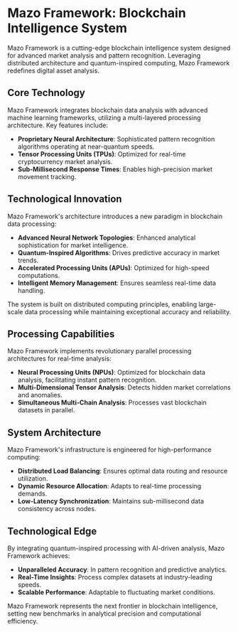 # Mazo Framework: Blockchain Intelligence System

Mazo Framework is a cutting-edge blockchain intelligence system designed for advanced market analysis and pattern recognition. Leveraging distributed architecture and quantum-inspired computing, Mazo Framework redefines digital asset analysis.

## Core Technology

Mazo Framework integrates blockchain data analysis with advanced machine learning frameworks, utilizing a multi-layered processing architecture. Key features include:

- **Proprietary Neural Architecture**: Sophisticated pattern recognition algorithms operating at near-quantum speeds.
- **Tensor Processing Units (TPUs)**: Optimized for real-time cryptocurrency market analysis.
- **Sub-Millisecond Response Times**: Enables high-precision market movement tracking.

## Technological Innovation

Mazo Framework's architecture introduces a new paradigm in blockchain data processing:

- **Advanced Neural Network Topologies**: Enhanced analytical sophistication for market intelligence.
- **Quantum-Inspired Algorithms**: Drives predictive accuracy in market trends.
- **Accelerated Processing Units (APUs)**: Optimized for high-speed computations.
- **Intelligent Memory Management**: Ensures seamless real-time data handling.

The system is built on distributed computing principles, enabling large-scale data processing while maintaining exceptional accuracy and reliability.

## Processing Capabilities

Mazo Framework implements revolutionary parallel processing architectures for real-time analysis:

- **Neural Processing Units (NPUs)**: Optimized for blockchain data analysis, facilitating instant pattern recognition.
- **Multi-Dimensional Tensor Analysis**: Detects hidden market correlations and anomalies.
- **Simultaneous Multi-Chain Analysis**: Processes vast blockchain datasets in parallel.

## System Architecture

Mazo Framework's infrastructure is engineered for high-performance computing:

- **Distributed Load Balancing**: Ensures optimal data routing and resource utilization.
- **Dynamic Resource Allocation**: Adapts to real-time processing demands.
- **Low-Latency Synchronization**: Maintains sub-millisecond data consistency across nodes.

## Technological Edge

By integrating quantum-inspired processing with AI-driven analysis, Mazo Framework achieves:

- **Unparalleled Accuracy**: In pattern recognition and predictive analytics.
- **Real-Time Insights**: Process complex datasets at industry-leading speeds.
- **Scalable Performance**: Adaptable to fluctuating market conditions.

Mazo Framework represents the next frontier in blockchain intelligence, setting new benchmarks in analytical precision and computational efficiency.
